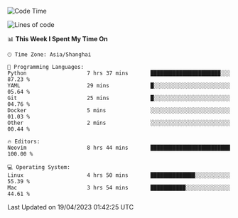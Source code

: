 <!--START_SECTION:waka-->
![Code Time](http://img.shields.io/badge/Code%20Time-1%2C294%20hrs%2013%20mins-blue)

![Lines of code](https://img.shields.io/badge/From%20Hello%20World%20I%27ve%20Written-267.4%20thousand%20lines%20of%20code-blue)

📊 **This Week I Spent My Time On** 

```text
🕑︎ Time Zone: Asia/Shanghai

💬 Programming Languages: 
Python                   7 hrs 37 mins       ██████████████████████░░░   87.23 % 
YAML                     29 mins             █░░░░░░░░░░░░░░░░░░░░░░░░   05.64 % 
Git                      25 mins             █░░░░░░░░░░░░░░░░░░░░░░░░   04.76 % 
Docker                   5 mins              ░░░░░░░░░░░░░░░░░░░░░░░░░   01.03 % 
Other                    2 mins              ░░░░░░░░░░░░░░░░░░░░░░░░░   00.44 % 

🔥 Editors: 
Neovim                   8 hrs 44 mins       █████████████████████████   100.00 % 

💻 Operating System: 
Linux                    4 hrs 50 mins       ██████████████░░░░░░░░░░░   55.39 % 
Mac                      3 hrs 54 mins       ███████████░░░░░░░░░░░░░░   44.61 % 
```


 Last Updated on 19/04/2023 01:42:25 UTC
<!--END_SECTION:waka-->
